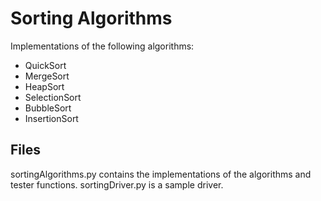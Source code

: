 # Sorting Algorithms

Implementations of the following algorithms:
- QuickSort
- MergeSort
- HeapSort
- SelectionSort
- BubbleSort
- InsertionSort

## Files

sortingAlgorithms.py contains the implementations of the algorithms and tester functions. sortingDriver.py is a sample driver.

